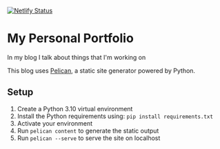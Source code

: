 [![Netlify Status](https://api.netlify.com/api/v1/badges/c69dfe8f-04b3-41d4-8598-55e4951df9e1/deploy-status)](https://app.netlify.com/sites/thomastartiere/deploys)

# My Personal Portfolio

In my blog I talk about things that I'm working on

This blog uses [Pelican](http://blog.getpelican.com/), a static site generator powered by Python.

## Setup

1. Create a Python 3.10 virtual environment
2. Install the Python requirements using: ```pip install requirements.txt```
3. Activate your environment
4. Run ```pelican content``` to generate the static output
5. Run ```pelican --serve``` to serve the site on localhost
